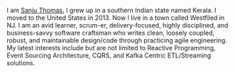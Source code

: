 I am [Sanju Thomas.](https://www.linkedin.com/in/sanjuthomas/) I grew up in a southern Indian state named Kerala. I moved to the United States in 2013. Now I live in a town called Westfiled in NJ. I am an avid learner, scrum-er, delivery-focused, highly disciplined, and business-savvy software craftsman who writes clean, loosely coupled, robust, and maintainable design/code through practicing agile engineering. My latest interests include but are not limited to Reactive Programming, Event Sourcing Architecture, CQRS, and Kafka Centric ETL/Streaming solutions.
